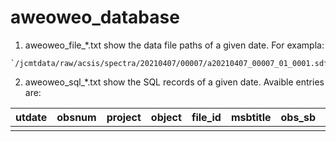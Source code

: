 # aweoweo_database

1. aweoweo_file_*.txt show the data file paths of a given date. For exampla:
```
`/jcmtdata/raw/acsis/spectra/20210407/00007/a20210407_00007_01_0001.sdf`
```

2. aweoweo_sql_*.txt show the SQL records of a given date. Avaible entries are:

|utdate | obsnum | project | object | file_id | msbtitle | obs_sb | subsysnr | subbands | restfreq | molecule | transiti|
| ---- | ---- | ---- | ---- | ---- | ---- | ---- | ---- | ---- | ---- | ---- | ---- |
|      |      |      |      |      |      |      |      |      |      |      |      |

